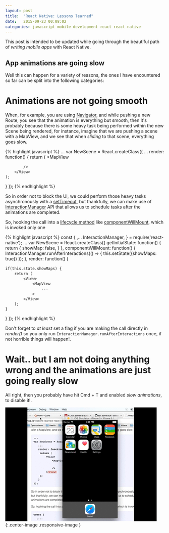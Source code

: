 ```yaml
---
layout: post
title:  "React Native: Lessons learned"
date:   2015-09-23 00:08:02
categories: javascript mobile development react react-native
---
```


This post is intended to be updated while going through the beautiful path of *writing mobile apps* with React Native.


   App animations are going slow
------

Well this can happen for a variety of reasons, the ones I have encountered so far can be split into the following categories:

   Animations are not going smooth
=

When, for example, you are using [Navigator](https://facebook.github.io/react-native/docs/navigator.html), and while pushing a new Route, you see that the animation is everything but smooth, then it's probably because there is some heavy task being performed within the new Scene being rendered, for instance, imagine that we are pushing a scene with a MapView, and we see that when _sliding_ to that scene, everything goes slow.

{% highlight javascript %}
...
var NewScene = React.createClass({
   ...
   render: function() {
    return (
        <View>
            <MapView

            />
        </View>
    );
   }
});
{% endhighlight %}

So in order not to block the UI, we could perform those heavy tasks asynchronously with a [setTimeout](https://rnplay.org/apps/pALAlg), but thankfully, we can make use of [InteractionManager](https://facebook.github.io/react-native/docs/interactionmanager.html) API that allows us to schedule tasks after the animations are completed.

So, hooking the call into a [lifecycle method](https://facebook.github.io/react/docs/component-specs.html) like [componentWillMount](https://facebook.github.io/react/docs/component-specs.html#mounting-componentwillmount), which is invoked only one

{% highlight javascript %}
const {
  ,...
  InteractionManager,
}           = require('react-native');
...
var NewScene = React.createClass({
   getInitialState: function() {
    return {
        showMap: false,
    }
   },
   componentWillMount: function() {
    InteractionManager.runAfterInteractions(() => {
      this.setState({showMaps: true})
    });
   },
   render: function() {

    if(this.state.showMaps) {
        return (
            <View>
                <MapView
                    ...
                >
            </View>
        );
    }
   }
});
{% endhighlight %}

Don't forget to _at least_ set a flag if you are making the call directly in _render()_ so you only run `InteractionManager.runAfterInteractions` once, if not horrible things will happen!.

   Wait.. but I am not doing anything wrong and the animations are just going really slow
=

All right, then you probably have hit Cmd + T and enabled _slow animations_, to disable it!.

![Slow animations React Native](/images/posts/slowanimations.gif){:.center-image .responsive-image }

